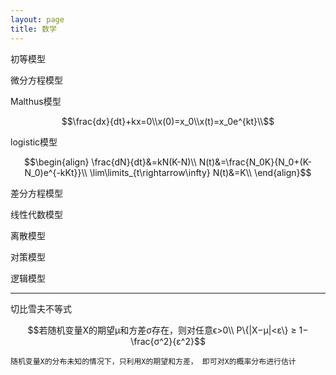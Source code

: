 ```yaml
---
layout: page
title: 数学
---
```


初等模型

微分方程模型

Malthus模型

$$\frac{dx}{dt}+kx=0\\x(0)=x_0\\x(t)=x_0e^{kt}\\$$

logistic模型

$$\begin{align}
\frac{dN}{dt}&=kN(K-N)\\
N(t)&=\frac{N_0K}{N_0+(K-N_0)e^{-kKt}}\\ \lim\limits_{t\rightarrow\infty} N(t)&=K\\
\end{align}$$

差分方程模型

线性代数模型

离散模型

对策模型

逻辑模型

---

切比雪夫不等式

$$若随机变量X的期望μ和方差σ存在，则对任意ϵ>0\\
P\{|X−μ|<ε\} ≥ 1−\frac{σ^2}{ε^2}$$

	随机变量X的分布未知的情况下，只利用X的期望和方差， 即可对X的概率分布进行估计

